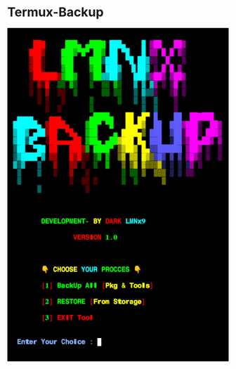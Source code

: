 # Termux-Backup
![logo](https://github.com/LMNx9-JOHNY/Termux-Backup/blob/main/Screenshot_20231017-032612.png)
